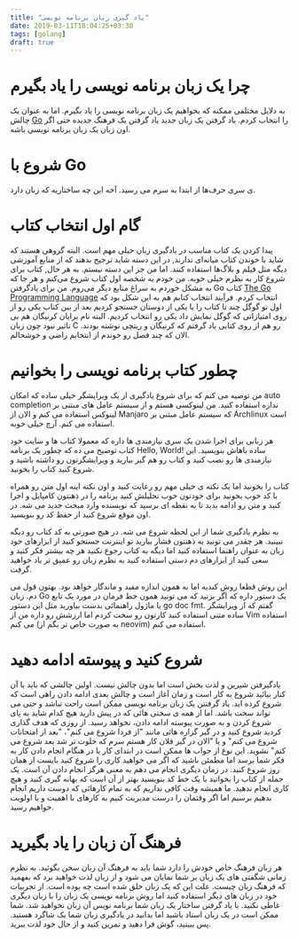 ```yaml
---
title: "یاد گیری زبان برنامه نویسی"
date: 2019-03-11T18:04:25+03:30
tags: [golang]
draft: true
---
```


# چرا یک زبان برنامه نویسی را یاد بگیرم
به دلایل مختلفی ممکنه که بخواهیم یک زبان برنامه نویسی را یاد بگیرم. اما به عنوان یک چالش [Go](https://golang.org/) را انتخاب کردم.
یاد گرفتن یک زبان جدید یاد گرفتن یک فرهنگ جدیده حتی اگر اون زبان یک زبان برنامه نویسی باشه.

# شروع با Go
ی سری حرف&zwnj;ها از ابتدا به سرم می رسید. آخه این چه ساختاریه که زبان دارد.

# گام اول انتخاب کتاب
پیدا کردن یک کتاب مناسب در یادگیری زبان خیلی مهم است. البته گروهی هستند که شاید با خوندن کتاب میانه&zwnj;ای ندارند, در این دسته شاید ترجیح بدهند که از منابع آموزشی دیگه مثل فیلم و بلاگ&zwnj;ها استفاده کنند. اما من جز این دسته نیستم. به هر حال, کتاب برای شروع کار به نظرم خیلی خوبه. من خودم به شخصه اول کتاب شروع می&zwnj;کنم و هر جا که به مشکل خوردم به سراغ منابع دیگر می&zwnj;روم.
من برای یادگرفتن Go کتاب [The Go Programming Language](https://www.amazon.com/Programming-Language-Addison-Wesley-Professional-Computing/dp/0134190440) انتخاب کردم.
فرآیند انتخاب کتابم هم به این شکل بود که اول تو گوگل چند تا کتاب را با یکی از دوستان جستجو کردیم بعد از بین کتاب یکی رو از روی امتیازاتی که گوگل نمایش داد یکی رو انتخاب کردیم. البته نام برایان کرنیگان هم بی تاثیر نبود چون زبان C رو هم از روی کتابی یاد گرفتم که کرنیگان و ریتچی نوشته بودند.
الان که چند فصل رو خوندم از انتخابم راضی و خوشحالم.
# چطور کتاب برنامه نویسی را بخوانیم
من توصیه می کنم که برای شروع یادگیری از یک ویرایشگر خیلی ساده که امکان auto completion نداره استفاده کنید. من لینوکسی هستم و از سیستم عامل های مبتنی بر لینوکس استفاده می کنم و الان از Manjaro که سیستم عامل مبتنی بر Archlinux است استفاده می کنم. آرچ خیلی خوبه.

هر زبانی برای اجرا شدن یک سری نیازمندی ها داره که معمولا کتاب ها و سایت خود کتاب توضیح می ده که چطور یک برنامه Hello, World! ساده باهاش بنویسید. این نیازمندی ها رو نصب کنید و کتاب رو هم گیر بیارید و ویرایشگرتون رو داشته باشید و شروع کنید کتاب را بخونید.

کتاب را بخونید اما یک نکته ی خیلی مهم رو رعایت کنید و اون نکته اینه اول متن رو همراه با کد خوب بخونید برای خودتون خوب تحلیلش کنید برنامه را در ذهنتون کامپایل و اجرا کنید و متن رو ادامه بدید تا به نقطه ای برسید که نویسنده وارد مبحث جدید می شه. در اون موقع شروع کنید از حفظ کد رو بنویسید.

به نظرم یادگیری شما از این لحظه شروع می شه. در هیچ صورتی به کد کتاب رو دیگه نبینید. هر چقدر می تونید به ذهنتون فشار بیارید تو اینترنت جستجو کنید از ابزارهای خود زبان به عنوان راهنما استفاده کنید اما دیگه به کتاب رجوع نکنید هر چه بیشتر فکر کنید و سعی کنید از ابزارهای دم دستی استفاده کنید به نظرم زبان رو عمیق تر یاد خواهید گرفت.

این روش قطعا روش کندیه اما به همون اندازه مفید و ماندگار خواهد بود. بهتون قول می دم. زبان Go یک دستور داره که اگر بزنید که می تونید همون خط فرمان در مورد یک تابع یا ماژول راهنمائی بدست بیاورید مثل این دستور go doc fmt. گفتم که از ویرایشگر ساده متنی استفاده کنید کارتون رو سخت کردم اما ارزشش رو داره من از Vim استفاده می کنم (به صورت خاص تر بگم از neovim) استفاده می کنم.

# شروع کنید و پیوسته ادامه دهید
یادگیرفتن شیرین و لذت بخش است اما بدون چالش نیست. اولین چالشی که باید با آن کنار بیائید شروع به کار است و زمان آغاز است و چالش بعدی ادامه دادن راهی است که شروع کرده اید. یاد گرفتنن یک زبان برنامه نویسی ممکن است راحت نباشد و حتی می تواند سخت باشد. اما از همه ی سختی هائی که در پیش دارید هیچ کدام شاید به پای شروع کردن و به صورت پیوسته ادامه دادن، نخواهد رسید. از روزی که هدف گذاری کردید شروع کنید و در گیر گزاره هائی مانند "از فردا شروع می کنم"، "بعد از امتحانات شروع می کنم" و یا "الان در گیر فلان کار هستم سرم که خلوت تر شد بعد شروع می کنم" نشوید. این نوع از جواب ها ممکن است در ابتدای کار یا در هنگام انجام دادن کار به فکر شما برسد اما مطمئن باشید که اگر می خواهید کاری را شروع کنید بایست از همان روز شروع کنید. در زمان دیگری انجام می دهم به معنی هرگز انجام دادن آن است.
یک جمله از کتاب را بخوانید یا یک خط کد بنویسید بهتر از آن است که بهانه گیری کنید و هیچ کاری انجام ندهید. ما همیشه وقت کافی نداریم که به تمام کارهائی که دوست داریم انجام بدهیم برسیم اما اگر وقتمان را درست مدیریت کنیم به کارهای با اهمیت و با اولویت خواهیم رسید.

# فرهنگ آن زبان را یاد بگیرید
هر زبان فرهنگ خاص خودش را دارد شما باید به فرهنگ آن زبان سخن بگوئید. به نظرم زمانی شگفتی های یک زبان بر شما نمایان می شود و از زبان لذت خواهید برد که بفهمید که فرهنگ زبان چیست. علت این که یک زبان خلق شده است چه بوده است. 
از تجربیات خود در زبان های دیگر استفاده کنید اما روش برنامه نویسی یک زبان را با زبان دیگری غاطی نکنید. با یاد گرفتن ساختار یک زبان شما برنامه نویس آن زبان نخواهید شد. شما ممکن است در یک زبان استاد باشید اما بدانید در یادگیری زبان شما یک شاگرد هستید. پس ببینید، گوش فرا دهید و تمرین کنید و از حال خود لذت ببرید.
